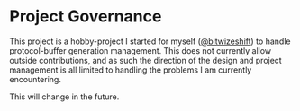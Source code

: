 # Project Governance

This project is a hobby-project I started for myself ([@bitwizeshift]) to handle
protocol-buffer generation management. This does not currently allow outside
contributions, and as such the direction of the design and project management
is all limited to handling the problems I am currently encountering.

This will change in the future.

[@bitwizeshift]: https://github.com/bitwizeshift

